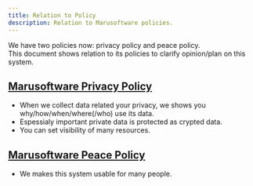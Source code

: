 ```yaml
---
title: Relation to Policy
description: Relation to Marusoftware policies.
---
```


We have two policies now: privacy policy and peace policy.   
This document shows relation to its policies to clarify opinion/plan on this system.

## [Marusoftware Privacy Policy](https://marusoftware.net/privacypolicy.html)
- When we collect data related your privacy, we shows you why/how/when/where(/who) use its data.
- Espessialy important private data is protected as crypted data.
- You can set visibility of many resources.

## [Marusoftware Peace Policy](https://marusoftware.net/peacepolicy.html)
- We makes this system usable for many people.